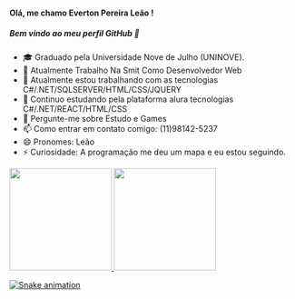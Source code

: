  #### Olá, me chamo Everton Pereira Leão ! 
 ##### Bem vindo ao meu perfil GitHub 👋
 
- 🎓 Graduado pela Universidade Nove de Julho (UNINOVE).
- 🔭 Atualmente Trabalho Na Smit Como Desenvolvedor Web
- 🌱 Atualmente estou trabalhando com as tecnologias C#/.NET/SQLSERVER/HTML/CSS/JQUERY
- 👯 Continuo estudando pela plataforma alura tecnologias C#/.NET/REACT/HTML/CSS
- 💬 Pergunte-me sobre Estudo e Games
- 📫 Como entrar em contato comigo: (11)98142-5237
- 😄 Pronomes: Leão
- ⚡ Curiosidade: A programação me deu um mapa e eu estou seguindo.



 <div>
 <a href="https://github.com/VToum">
  <img height="180em" src="https://github-readme-stats.vercel.app/api/top-langs/?username=VToum&layout=compact&langs_count=7&theme=dracula"/>
  <img height="180em" src="https://github-readme-stats.vercel.app/api?username=VToum&show_icons=true&theme=dracula&include_all_commits=true&count_private=true"/>
 </div>
  
![Snake animation](https://github.com/VToum/VToum/blob/output/github-contribution-grid-snake.svg)


